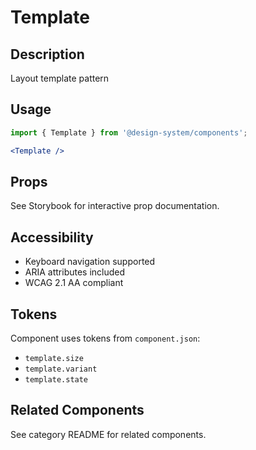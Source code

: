# Template

## Description
Layout template pattern

## Usage

```jsx
import { Template } from '@design-system/components';

<Template />
```

## Props
See Storybook for interactive prop documentation.

## Accessibility
- Keyboard navigation supported
- ARIA attributes included
- WCAG 2.1 AA compliant

## Tokens
Component uses tokens from `component.json`:
- `template.size`
- `template.variant`
- `template.state`

## Related Components
See category README for related components.
